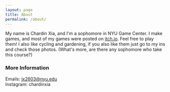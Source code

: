 ```yaml
---
layout: page
title: About
permalink: /about/
---
```


My name is Chardin Xia, and I'm a sophomore in NYU Game Center. I make games, and most of my games were posted on [itch.io](https://chardin.itch.io/). 
Feel free to play them! I also like cycling and gardening, if you also like them just go to my ins and check those photos. (What's more, are there any sophomore who take this course?)

### More Information  
Emails: jx2603@nyu.edu  
Instagram: chardinxia

